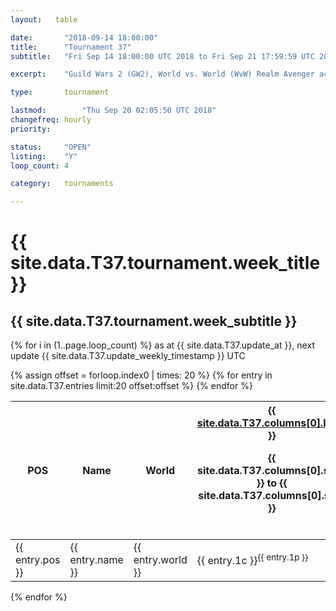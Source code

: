 ```yaml
---
layout:   table

date: 		"2018-09-14 18:00:00"
title: 		"Tournament 37"
subtitle: 	"Fri Sep 14 18:00:00 UTC 2018 to Fri Sep 21 17:59:59 UTC 2018"

excerpt:    "Guild Wars 2 (GW2), World vs. World (WvW) Realm Avenger achivement Tournament. \"Every Kill Counts\""

type:       tournament

lastmod: 		"Thu Sep 20 02:05:50 UTC 2018"
changefreq: hourly
priority:   

status:     "OPEN"
listing:    "Y"
loop_count: 4

category:   tournaments

---
```

<div class="table_header">
  <h1>{{ site.data.T37.tournament.week_title }}</h1>
  <h2>{{ site.data.T37.tournament.week_subtitle }}</h2>
</div>

{% for i in (1..page.loop_count) %}
<span class="table_nextupdate">as at {{ site.data.T37.update_at }}, next update {{ site.data.T37.update_weekly_timestamp }} UTC</span> 
<table class="week_table">
  <colgroup>
    <col style="width:18px">
    <col style="width:55px">
    <col style="width:55px">
    <col style="width:14px">
    <col style="width:14px">
    <col style="width:14px">
    <col style="width:14px">
    <col style="width:14px">
    <col style="width:14px">
    <col style="width:14px">
    <col style="width:18px">
  </colgroup>
  <thead>
    <tr>
      <th>POS</th>
      <th class="AlignLeft">Name</th>
      <th class="AlignLeft">World</th>
      <th><div class="label"><a href="{{ site.data.T37.columns[0].url }}">{{ site.data.T37.columns[0].label }}</a><p class="onhover">{{ site.data.T37.columns[0].start }} to {{ site.data.T37.columns[0].stop }}</p></div>​</th>
      <th><div class="label"><a href="{{ site.data.T37.columns[1].url }}">{{ site.data.T37.columns[1].label }}</a><p class="onhover">{{ site.data.T37.columns[1].start }} to {{ site.data.T37.columns[1].stop }}</p></div>​</th>
      <th><div class="label"><a href="{{ site.data.T37.columns[2].url }}">{{ site.data.T37.columns[2].label }}</a><p class="onhover">{{ site.data.T37.columns[2].start }} to {{ site.data.T37.columns[2].stop }}</p></div>​</th>
      <th><div class="label"><a href="{{ site.data.T37.columns[3].url }}">{{ site.data.T37.columns[3].label }}</a><p class="onhover">{{ site.data.T37.columns[3].start }} to {{ site.data.T37.columns[3].stop }}</p></div>​</th>
      <th><div class="label"><a href="{{ site.data.T37.columns[4].url }}">{{ site.data.T37.columns[4].label }}</a><p class="onhover">{{ site.data.T37.columns[4].start }} to {{ site.data.T37.columns[4].stop }}</p></div>​</th>
      <th><div class="label"><a href="{{ site.data.T37.columns[5].url }}">{{ site.data.T37.columns[5].label }}</a><p class="onhover">{{ site.data.T37.columns[5].start }} to {{ site.data.T37.columns[5].stop }}</p></div>​</th>
      <th><div class="label"><a href="{{ site.data.T37.columns[6].url }}">{{ site.data.T37.columns[6].label }}</a><p class="onhover">{{ site.data.T37.columns[6].start }} to {{ site.data.T37.columns[6].stop }}</p></div>​</th>
      <th>Total</th>
    </tr>
  </thead>
  {% assign offset = forloop.index0 | times: 20 %}
  <tbody>
    {% for entry in site.data.T37.entries limit:20 offset:offset %}
      <tr>
        <td class="pl{{ entry.pos }}">{{ entry.pos }}</td>
        <td class="AlignLeft">{{ entry.name }}</td>
        <td class="AlignLeft">{{ entry.world }}</td>
        <td class="pl{{ entry.1p }}">{{ entry.1c }}<sup>{{ entry.1p }}</sup></td>
        <td class="pl{{ entry.2p }}">{{ entry.2c }}<sup>{{ entry.2p }}</sup></td>
        <td class="pl{{ entry.3p }}">{{ entry.3c }}<sup>{{ entry.3p }}</sup></td>
        <td class="pl{{ entry.4p }}">{{ entry.4c }}<sup>{{ entry.4p }}</sup></td>
        <td class="pl{{ entry.5p }}">{{ entry.5c }}<sup>{{ entry.5p }}</sup></td>
        <td class="pl{{ entry.6p }}">{{ entry.6c }}<sup>{{ entry.6p }}</sup></td>
        <td class="pl{{ entry.7p }}">{{ entry.7c }}<sup>{{ entry.7p }}</sup></td>
        <td>{{ entry.total }}</td>
      </tr>
    {% endfor %}  
  </tbody>
</table>
<div class="leaderboard"></div>
{% endfor %}

<div class="commentary">
</div>






